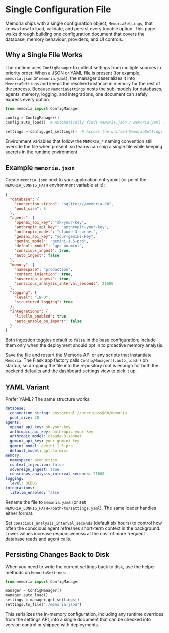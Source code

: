 # Single Configuration File

Memoria ships with a single configuration object, `MemoriaSettings`, that knows how to
load, validate, and persist every tunable option.  This page walks through building one
configuration document that covers the database, memory behaviour, providers, and UI
controls.

## Why a Single File Works

The runtime uses `ConfigManager` to collect settings from multiple sources in priority
order.  When a JSON or YAML file is present (for example, `memoria.json` or
`memoria.yaml`), the manager deserializes it into `MemoriaSettings` and keeps the resolved
instance in memory for the rest of the process.  Because `MemoriaSettings` nests the
sub-models for databases, agents, memory, logging, and integrations, one document can
safely express every option.

```python
from memoria import ConfigManager

config = ConfigManager()
config.auto_load()  # Automatically finds memoria.json / memoria.yaml / MEMORIA_CONFIG_PATH

settings = config.get_settings()  # Access the unified MemoriaSettings object
```

Environment variables that follow the `MEMORIA_*` naming convention still override the
file when present, so teams can ship a single file while keeping secrets in the runtime
environment.

## Example `memoria.json`

Create `memoria.json` next to your application entrypoint (or point the
`MEMORIA_CONFIG_PATH` environment variable at it):

```json
{
  "database": {
    "connection_string": "sqlite:///memoria.db",
    "pool_size": 8
  },
  "agents": {
    "openai_api_key": "sk-your-key",
    "anthropic_api_key": "anthropic-your-key",
    "anthropic_model": "claude-3-sonnet",
    "gemini_api_key": "your-gemini-key",
    "gemini_model": "gemini-1.5-pro",
    "default_model": "gpt-4o-mini",
    "conscious_ingest": true,
    "auto_ingest": false
  },
  "memory": {
    "namespace": "production",
    "context_injection": true,
    "sovereign_ingest": true,
    "conscious_analysis_interval_seconds": 21600
  },
  "logging": {
    "level": "INFO",
    "structured_logging": true
  },
  "integrations": {
    "litellm_enabled": true,
    "auto_enable_on_import": false
  }
}
```

Both ingestion toggles default to `false` in the base configuration; include
them only when the deployment should opt in to proactive memory analysis.

Save the file and restart the Memoria API or any scripts that instantiate `Memoria`.  The
Flask app factory calls `ConfigManager().auto_load()` on startup, so dropping the file
into the repository root is enough for both the backend defaults and the dashboard
settings view to pick it up.

## YAML Variant

Prefer YAML?  The same structure works:

```yaml
database:
  connection_string: postgresql://user:pass@db/memoria
  pool_size: 20
agents:
  openai_api_key: sk-your-key
  anthropic_api_key: anthropic-your-key
  anthropic_model: claude-3-sonnet
  gemini_api_key: your-gemini-key
  gemini_model: gemini-1.5-pro
  default_model: gpt-4o-mini
memory:
  namespace: production
  context_injection: false
  sovereign_ingest: true
  conscious_analysis_interval_seconds: 21600
logging:
  level: DEBUG
integrations:
  litellm_enabled: false
```

Rename the file to `memoria.yaml` (or set `MEMORIA_CONFIG_PATH=/path/to/settings.yaml`).
The same loader handles either format.

Set `conscious_analysis_interval_seconds` (default six hours) to control how often the
conscious agent refreshes short-term context in the background. Lower values increase
responsiveness at the cost of more frequent database reads and agent calls.

## Persisting Changes Back to Disk

When you need to write the current settings back to disk, use the helper methods on
`MemoriaSettings`:

```python
from memoria import ConfigManager

manager = ConfigManager()
manager.auto_load()
settings = manager.get_settings()
settings.to_file("./memoria.json")
```

This serializes the in-memory configuration, including any runtime overrides from the
settings API, into a single document that can be checked into version control or shipped
with deployments.
